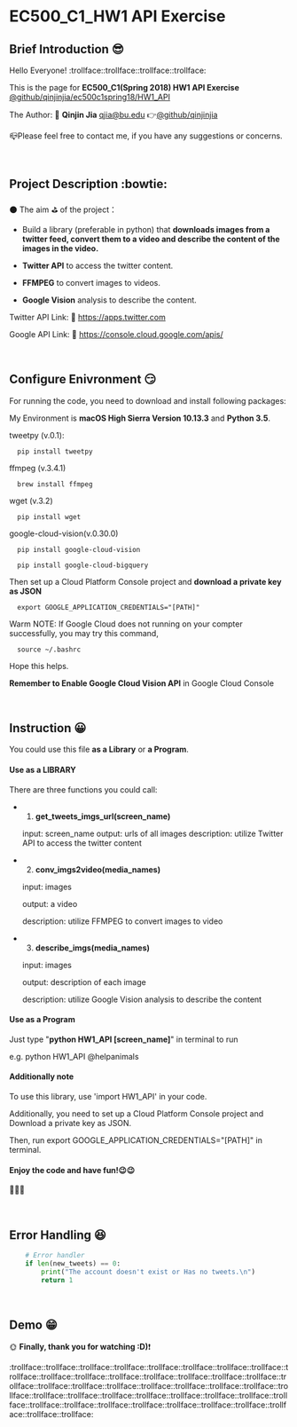 # EC500_C1_HW1 API Exercise
## Brief Introduction :sunglasses:

  Hello Everyone! :trollface::trollface::trollface::trollface:
  
  This is the page for **EC500_C1(Spring 2018) HW1 API Exercise** 
  [@github/qinjinjia/ec500c1spring18/HW1_API](https://github.com/qinjinjia/ec500c1spring18/tree/master/HW1%20API)
  
  The Author: :boy: **Qinjin Jia** qjia@bu.edu   :point_right:[@github/qinjinjia](https://github.com/qinjinjia)
   
  :mailbox_closed:Please feel free to contact me, if you have any suggestions or concerns.
  
</br>

## Project Description :bowtie:
:new_moon: The aim :golf: of the project：

  * Build a library (preferable in python) that **downloads images from a twitter feed, convert them to a video and describe the content of the images in the video.**
  
  * **Twitter API** to access the twitter content.
  
  * **FFMPEG** to convert images to videos.

  * **Google Vision** analysis to describe the content.
  
  Twitter API Link: :link: https://apps.twitter.com
  
  Google API Link: :link: https://console.cloud.google.com/apis/

</br>

## Configure Enivronment :smirk:
  For running the code, you need to download and install following packages:
  
  My Environment is **macOS High Sierra Version 10.13.3** and **Python 3.5**.
  
  tweetpy (v.0.1):
  
```
  pip install tweetpy
```
  
  ffmpeg (v.3.4.1)
```
  brew install ffmpeg
```

  wget (v.3.2)
```
  pip install wget 
```

  google-cloud-vision(v.0.30.0)
```
  pip install google-cloud-vision
```

```
  pip install google-cloud-bigquery
```

Then set up a Cloud Platform Console project and **download a private key as JSON**

```
  export GOOGLE_APPLICATION_CREDENTIALS="[PATH]"
```

Warm NOTE: If Google Cloud does not running on your compter successfully, you may try this command,
```
  source ~/.bashrc
```
Hope this helps.

**Remember to Enable Google Cloud Vision API** in Google Cloud Console

</br>

## Instruction :grinning:
You could use this file **as a Library** or **a Program**.

#### Use as a LIBRARY
There are three functions you could call:

* 1. **get_tweets_imgs_url(screen_name)**

   input: screen_name
   output: urls of all images
   description: utilize Twitter API to access the twitter content

* 2. **conv_imgs2video(media_names)**

   input: images
   
   output: a video
   
   description: utilize FFMPEG to convert images to video
   
* 3. **describe_imgs(media_names)**

   input: images
   
   output: description of each image
   
   description: utilize Google Vision analysis to describe the content


#### Use as a Program

   Just type "**python HW1_API [screen_name]**" in terminal to run
   
   e.g. python HW1_API @helpanimals
   
#### Additionally note
   To use this library, use 'import HW1_API' in your code.
   
   Additionally, you need to set up a Cloud Platform Console project and Download a private key as JSON.

   Then, run export GOOGLE_APPLICATION_CREDENTIALS="[PATH]" in terminal.

#### Enjoy the code and have fun!:wink::wink:

:beers::beers::beers:

<br/>

## Error Handling :satisfied:
```Python
    # Error handler
    if len(new_tweets) == 0:
        print("The account doesn't exist or Has no tweets.\n")
        return 1
```

</br>

## Demo :grin:

:sun_with_face: **Finally, thank you for watching :D)**:exclamation:

:trollface::trollface::trollface::trollface::trollface::trollface::trollface::trollface::trollface::trollface::trollface::trollface::trollface::trollface::trollface::trollface::trollface::trollface::trollface::trollface::trollface::trollface::trollface::trollface::trollface::trollface::trollface::trollface::trollface::trollface::trollface::trollface::trollface::trollface::trollface::trollface::trollface::trollface::trollface::trollface::trollface::trollface::trollface:
